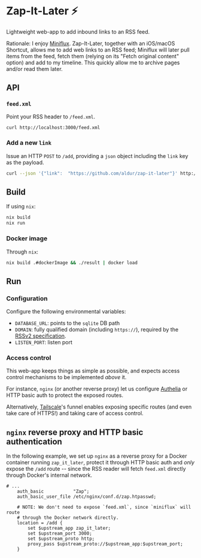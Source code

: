 # Zap-It-Later ⚡

Lightweight web-app to add inbound links to an RSS feed.

Rationale: I enjoy [Miniflux](https://miniflux.app). Zap-It-Later, together with
an iOS/macOS Shortcut, allows me to add web links to an RSS feed; Miniflux will
later pull items from the feed, fetch them (relying on  its "Fetch original
content" option) and add to my timeline. This quickly allow me to archive pages
and/or read them later.

## API

### `feed.xml`

Point your RSS header to `/feed.xml`.

```bash
curl http://localhost:3000/feed.xml
```

### Add a new `link`

Issue an HTTP `POST` to `/add`, providing a `json` object including the `link`
key as the payload.

```bash
curl --json '{"link":  "https://github.com/aldur/zap-it-later"}' http://localhost:3000/add
```

## Build

If using `nix`:

```bash
nix build
nix run
```

### Docker image

Through `nix`:

```bash
nix build .#dockerImage && ./result | docker load
```

## Run

### Configuration

Configure the following environmental variables:

- `DATABASE_URL`: points to the `sqlite` DB path
- `DOMAIN`: fully qualified domain (including `https://`), required by the
  [RSSv2 
  specification](https://www.rssboard.org/rss-draft-1#element-channel-link).
- `LISTEN_PORT`: listen port

### Access control

This web-app keeps things as simple as possible, and expects access control
mechanisms to be implemented _above_ it.

For instance, `nginx` (or another reverse proxy) let us configure
[Authelia](https://www.authelia.com) or HTTP basic auth to protect the exposed
routes.

Alternatively, [Tailscale](https://tailscale.com/kb/1223/tailscale-funnel/)'s
funnel enables exposing specific routes (and even take care of HTTPS!) and
taking care of access control.

## `nginx` reverse proxy and HTTP basic authentication

In the following example, we set up `nginx` as a reverse proxy for a Docker
container running `zap_it_later`, protect it through HTTP basic auth and _only_
expose the `/add` route -- since the RSS reader will fetch `feed.xml` directly
through Docker's internal network.

```nginx
# ...
    auth_basic           "Zap";
    auth_basic_user_file /etc/nginx/conf.d/zap.htpasswd;

    # NOTE: We don't need to expose `feed.xml`, since `miniflux` will route
    # through the Docker network directly.
    location = /add {
        set $upstream_app zap_it_later;
        set $upstream_port 3000;
        set $upstream_proto http;
        proxy_pass $upstream_proto://$upstream_app:$upstream_port;
    }
```
